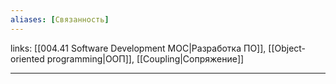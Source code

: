 ```yaml
---
aliases: [Связанность]
---
```

links: [[004.41 Software Development MOC|Разработка ПО]], [[Object-oriented programming|ООП]], [[Coupling|Сопряжение]]

---
